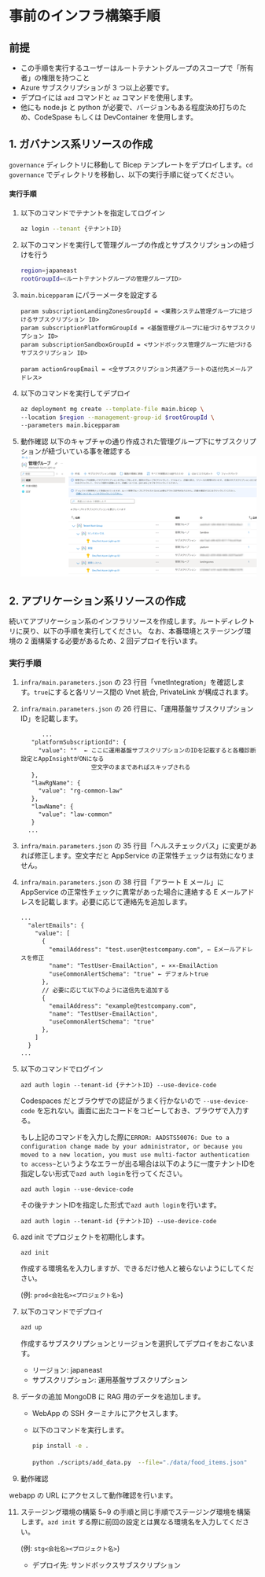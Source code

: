 # 事前のインフラ構築手順

## 前提

- この手順を実行するユーザーはルートテナントグループのスコープで「所有者」の権限を持つこと
- Azure サブスクリプションが 3 つ以上必要です。
- デプロイには `azd` コマンドと `az` コマンドを使用します。
- 他にも node.js と python が必要で、バージョンもある程度決め打ちのため、CodeSpase もしくは DevContainer を使用します。

## 1. ガバナンス系リソースの作成

`governance` ディレクトリに移動して Bicep テンプレートをデプロイします。`cd governance` でディレクトリを移動し、以下の実行手順に従ってください。

#### 実行手順

1. 以下のコマンドでテナントを指定してログイン

   ```bash
   az login --tenant {テナントID}
   ```

2. 以下のコマンドを実行して管理グループの作成とサブスクリプションの紐づけを行う

   ```bash
   region=japaneast
   rootGroupId=<ルートテナントグループの管理グループID>
   ```

3. `main.bicepparam` にパラーメータを設定する

   ```
   param subscriptionLandingZonesGroupId = <業務システム管理グループに紐づけるサブスクリプション ID>
   param subscriptionPlatformGroupId = <基盤管理グループに紐づけるサブスクリプション ID>
   param subscriptionSandboxGroupId = <サンドボックス管理グループに紐づけるサブスクリプション ID>

   param actionGroupEmail = <全サブスクリプション共通アラートの送付先メールアドレス>
   ```

4. 以下のコマンドを実行してデプロイ

   ```bash
   az deployment mg create --template-file main.bicep \
   --location $region --management-group-id $rootGroupId \
   --parameters main.bicepparam

   ```

5. 動作確認
   以下のキャプチャの通り作成された管理グループ下にサブスクリプションが紐づいている事を確認する
   ![管理グループとサブスクリプションの紐づけ確認](../governance/docs/動作確認.png)

## 2. アプリケーション系リソースの作成

続いてアプリケーション系のインフラリソースを作成します。ルートディレクトリに戻り、以下の手順を実行してください。
なお、本番環境とステージング環境の 2 面構築する必要があるため、2 回デプロイを行います。

### 実行手順

1. `infra/main.parameters.json` の 23 行目「vnetIntegration」を確認します。`true`にすると各リソース間の Vnet 統合, PrivateLink が構成されます。
2. `infra/main.parameters.json` の 26 行目に、「運用基盤サブスクリプション ID」を記載します。
   ```
         ...
      "platformSubscriptionId": {
        "value": ""  ← ここに運用基盤サブスクリプションのIDを記載すると各種診断設定とAppInsightがONになる
                       空文字のままであればスキップされる
      },
      "lawRgName": {
        "value": "rg-common-law"
      },
      "lawName": {
        "value": "law-common"
      }
     ...
   ```
3. `infra/main.parameters.json` の 35 行目「ヘルスチェックパス」に変更があれば修正します。空文字だと AppService の正常性チェックは有効になりません。
4. `infra/main.parameters.json` の 38 行目「アラート E メール」に AppService の正常性チェックに異常があった場合に連絡する E メールアドレスを記載します。必要に応じて連絡先を追加します。

   ```
   ...
     "alertEmails": {
       "value": [
         {
           "emailAddress": "test.user@testcompany.com", ← Eメールアドレスを修正
           "name": "TestUser-EmailAction", ← ××-EmailAction
           "useCommonAlertSchema": "true" ← デフォルトtrue
         },
         // 必要に応じて以下のように送信先を追加する
         {
           "emailAddress": "example@testcompany.com",
           "name": "TestUser-EmailAction",
           "useCommonAlertSchema": "true"
         },
       ]
     }
   ...
   ```

5. 以下のコマンドでログイン

   ```bsah
   azd auth login --tenant-id {テナントID} --use-device-code
   ```

   Codespaces だとブラウザでの認証がうまく行かないので `--use-device-code` を忘れない。画面に出たコードをコピーしておき、ブラウザで入力する。

   もし上記のコマンドを入力した際に```ERROR: AADSTS50076: Due to a configuration change made by your administrator, or because you moved to a new location, you must use multi-factor authentication to access~```というようなエラーが出る場合は以下のように一度テナントIDを指定しない形式で```azd auth login```を行ってください。
   ```bsah
   azd auth login --use-device-code
   ```
   その後テナントIDを指定した形式で```azd auth login```を行います。
   ```bsah
   azd auth login --tenant-id {テナントID} --use-device-code
   ```

7. azd init でプロジェクトを初期化します。

   ```bash
   azd init
   ```

   作成する環境名を入力しますが、できるだけ他人と被らないようにしてください。

   (例: `prod<会社名><プロジェクト名>`)

8. 以下のコマンドでデプロイ

   ```bash
   azd up
   ```

   作成するサブスクリプションとリージョンを選択してデプロイをおこないます。

   - リージョン: japaneast
   - サブスクリプション: 運用基盤サブスクリプション

9. データの追加
   MongoDB に RAG 用のデータを追加します。

   - WebApp の SSH ターミナルにアクセスします。
   - 以下のコマンドを実行します。

     ```bash
     pip install -e .

     python ./scripts/add_data.py  --file="./data/food_items.json"
     ```

10. 動作確認

   webapp の URL にアクセスして動作確認を行います。

11. ステージング環境の構築
    5~9 の手順と同じ手順でステージング環境を構築します。`azd init` する際に前回の設定とは異なる環境名を入力してください。

    (例: `stg<会社名><プロジェクト名>`)

    - デプロイ先: サンドボックスサブスクリプション
